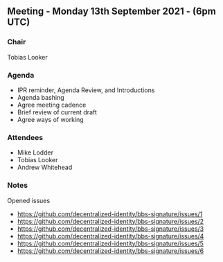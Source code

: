 ## Meeting - Monday 13th September 2021 - (6pm UTC)

### Chair

Tobias Looker

### Agenda

- IPR reminder, Agenda Review, and Introductions
- Agenda bashing
- Agree meeting cadence
- Brief review of current draft
- Agree ways of working

### Attendees

- Mike Lodder
- Tobias Looker
- Andrew Whitehead

### Notes

Opened issues
- https://github.com/decentralized-identity/bbs-signature/issues/1
- https://github.com/decentralized-identity/bbs-signature/issues/2
- https://github.com/decentralized-identity/bbs-signature/issues/3
- https://github.com/decentralized-identity/bbs-signature/issues/4
- https://github.com/decentralized-identity/bbs-signature/issues/5
- https://github.com/decentralized-identity/bbs-signature/issues/6